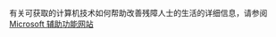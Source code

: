 有关可获取的计算机技术如何帮助改善残障人士的生活的详细信息，请参阅 [Microsoft 辅助功能网站](http://go.microsoft.com/fwlink/?LinkId=8431)

<!--HONumber=May16_HO2-->


